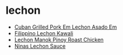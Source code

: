 # lechon

 * [Cuban Grilled Pork Em Lechon Asado Em](index/c/cuban-grilled-pork-em-lechon-asado-em-364810.json)
 * [Filippino Lechon Kawali](index/f/filippino-lechon-kawali.json)
 * [Lechon Manok Pinoy Roast Chicken](index/l/lechon-manok-pinoy-roast-chicken.json)
 * [Ninas Lechon Sauce](index/n/ninas-lechon-sauce.json)
